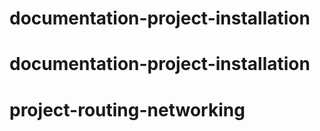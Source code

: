# documentation-project-installation
# documentation-project-installation
# project-routing-networking
